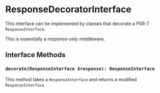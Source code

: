 # ResponseDecoratorInterface

This interface can be implemented by classes that decorate a PSR-7 `ResponseInterface`.

This is essentially a response-only middleware.

## Interface Methods

### `decorate(ResponseInterface $response): ResponseInterface`

This method takes a `ResponseInterface` and returns a modified `ResponseInterface`.
